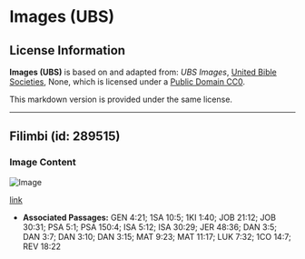 # Images (UBS)

## License Information

**Images (UBS)** is based on and adapted from: _UBS Images_, [United Bible Societies](https://unitedbiblesocieties.org/), None, which is licensed under a [Public Domain CC0](https://creativecommons.org/public-domain/cc0/).

This markdown version is provided under the same license.



--------------------------------

## Filimbi (id: 289515)

### Image Content

![Image](https://cdn.aquifer.bible/aquifer-content/resources/Media/WEB-0512_flute.jpg)

[link](https://cdn.aquifer.bible/aquifer-content/resources/Media/WEB-0512_flute.jpg)

* **Associated Passages:** GEN 4:21; 1SA 10:5; 1KI 1:40; JOB 21:12; JOB 30:31; PSA 5:1; PSA 150:4; ISA 5:12; ISA 30:29; JER 48:36; DAN 3:5; DAN 3:7; DAN 3:10; DAN 3:15; MAT 9:23; MAT 11:17; LUK 7:32; 1CO 14:7; REV 18:22

